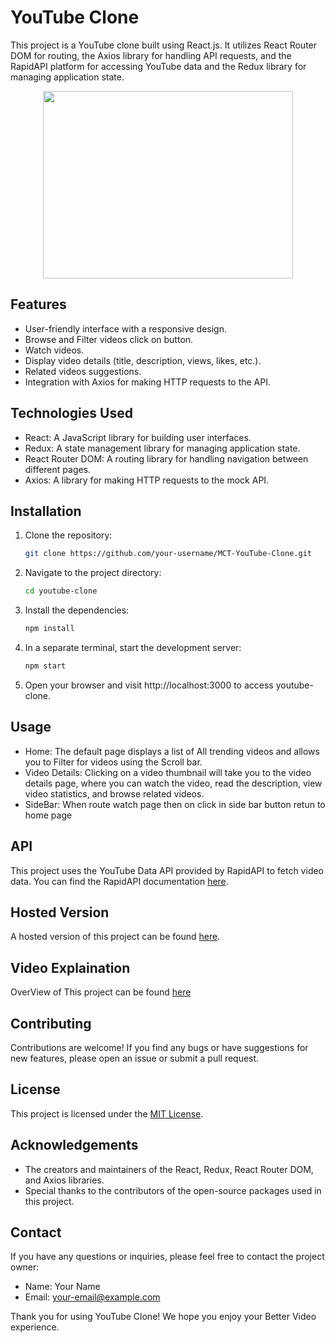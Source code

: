 # YouTube Clone

This project is a YouTube clone built using React.js. It utilizes React Router DOM for routing, the Axios library for handling API requests, and the RapidAPI platform for accessing YouTube data and the Redux library for managing application state.

<p align="center">
<img src="https://github.com/avikodre03/MCT-YouTube-Clone/assets/116943966/38a83c94-592c-4a3b-83fb-409370ba5cd6" width="400" height="300" />
</p>

## Features

- User-friendly interface with a responsive design.
- Browse and Filter videos click on button.
- Watch videos.
- Display video details (title, description, views, likes, etc.).
- Related videos suggestions.
- Integration with Axios for making HTTP requests to the API.

## Technologies Used

- React: A JavaScript library for building user interfaces.
- Redux: A state management library for managing application state.
- React Router DOM: A routing library for handling navigation between different pages.
- Axios: A library for making HTTP requests to the mock API.

## Installation

1. Clone the repository:

   ```bash
   git clone https://github.com/your-username/MCT-YouTube-Clone.git
   ```

2. Navigate to the project directory:

   ```bash
   cd youtube-clone
   ```

3. Install the dependencies:

   ```bash
   npm install
   ```
5. In a separate terminal, start the development server:

   ```bash
   npm start
   ```

6. Open your browser and visit http://localhost:3000 to access youtube-clone.

## Usage

- Home: The default page displays a list of All trending videos and allows you to Filter for videos using the Scroll bar.
- Video Details: Clicking on a video thumbnail will take you to the video details page, where you can watch the video, read the description, view video statistics, and browse related videos.
- SideBar: When route watch page then on click in side bar button retun to home page

## API

This project uses the YouTube Data API provided by RapidAPI to fetch video data. You can find the RapidAPI documentation [here](https://rapidapi.com/hub).

## Hosted Version

A hosted version of this project can be found [here](https://mct-you-tube-clone.vercel.app/).

## Video Explaination

OverView of This project can be found [here](https://drive.google.com/file/d/10Ji1AVMRhUzPECi7NLKScpcOtw3iTI-Y/view?usp=drive_link)

## Contributing

Contributions are welcome! If you find any bugs or have suggestions for new features, please open an issue or submit a pull request.

## License

This project is licensed under the [MIT License](https://opensource.org/licenses/MIT).

## Acknowledgements

- The creators and maintainers of the React, Redux, React Router DOM, and Axios libraries.
- Special thanks to the contributors of the open-source packages used in this project.

## Contact

If you have any questions or inquiries, please feel free to contact the project owner:

- Name: Your Name
- Email: your-email@example.com

Thank you for using YouTube Clone! We hope you enjoy your Better Video experience.
